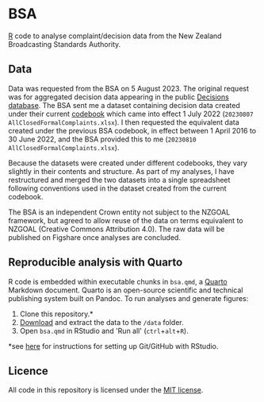 # BSA

[R](https://cran.r-project.org/) code to analyse complaint/decision data from the New Zealand Broadcasting Standards Authority.

## Data

Data was requested from the BSA on 5 August 2023. The original request was for aggregated decision data appearing in the public [Decisions database](https://www.bsa.govt.nz/decisions/all-decisions/). The BSA sent me a dataset containing decision data created under their current [codebook](https://www.bsa.govt.nz/broadcasting-standards/broadcasting-code-book-2022/) which came into effect 1 July 2022 (`20230807 AllClosedFormalComplaints.xlsx`). I then requested the equivalent data created under the previous BSA codebook, in effect between 1 April 2016 to 30 June 2022, and the BSA provided this to me (`20230810 AllClosedFormalComplaints.xlsx`).

Because the datasets were created under different codebooks, they vary slightly in their contents and structure. As part of my analyses, I have restructured and merged the two datasets into a single spreadsheet following conventions used in the dataset created from the current codebook.

The BSA is an independent Crown entity not subject to the NZGOAL framework, but agreed to allow reuse of the data on terms equivalent to NZGOAL (Creative Commons Attribution 4.0). The raw data will be published on Figshare once analyses are concluded.

## Reproducible analysis with Quarto

R code is embedded within executable chunks in `bsa.qmd`, a [Quarto](https://quarto.org/) Markdown document. Quarto is an open-source scientific and technical publishing system built on Pandoc. To run analyses and generate figures:

1. Clone this repository.*
2. [Download](https://doi.org/10.17608/k6.auckland.24037866) and extract the data to the `/data` folder.
2. Open `bsa.qmd` in RStudio and 'Run all' (`ctrl`+`alt`+`R`).

*see [here](https://happygitwithr.com/) for instructions for setting up Git/GitHub with RStudio.

## Licence

All code in this repository is licensed under the [MIT license](https://github.com/tesaunders/bsa/blob/main/LICENSE).